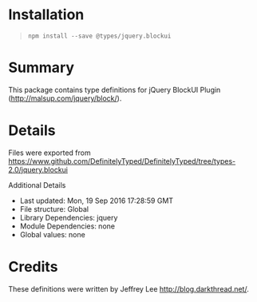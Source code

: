 # Installation
> `npm install --save @types/jquery.blockui`

# Summary
This package contains type definitions for jQuery BlockUI Plugin (http://malsup.com/jquery/block/).

# Details
Files were exported from https://www.github.com/DefinitelyTyped/DefinitelyTyped/tree/types-2.0/jquery.blockui

Additional Details
 * Last updated: Mon, 19 Sep 2016 17:28:59 GMT
 * File structure: Global
 * Library Dependencies: jquery
 * Module Dependencies: none
 * Global values: none

# Credits
These definitions were written by Jeffrey Lee <http://blog.darkthread.net/>.
